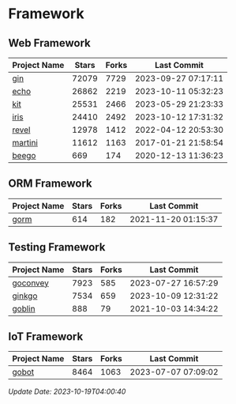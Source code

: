 # Framework

## Web Framework
| Project Name | Stars | Forks | Last Commit |
| ------------ | ----- | ----- | ----------- |
| [gin](https://github.com/gin-gonic/gin) | 72079 | 7729 | 2023-09-27 07:17:11 |
| [echo](https://github.com/labstack/echo) | 26862 | 2219 | 2023-10-11 05:32:23 |
| [kit](https://github.com/go-kit/kit) | 25531 | 2466 | 2023-05-29 21:23:33 |
| [iris](https://github.com/kataras/iris) | 24410 | 2492 | 2023-10-12 17:31:32 |
| [revel](https://github.com/revel/revel) | 12978 | 1412 | 2022-04-12 20:53:30 |
| [martini](https://github.com/go-martini/martini) | 11612 | 1163 | 2017-01-21 21:58:54 |
| [beego](https://github.com/astaxie/beego) | 669 | 174 | 2020-12-13 11:36:23 |

## ORM Framework
| Project Name | Stars | Forks | Last Commit |
| ------------ | ----- | ----- | ----------- |
| [gorm](https://github.com/jinzhu/gorm) | 614 | 182 | 2021-11-20 01:15:37 |

## Testing Framework
| Project Name | Stars | Forks | Last Commit |
| ------------ | ----- | ----- | ----------- |
| [goconvey](https://github.com/smartystreets/goconvey) | 7923 | 585 | 2023-07-27 16:57:29 |
| [ginkgo](https://github.com/onsi/ginkgo) | 7534 | 659 | 2023-10-09 12:31:22 |
| [goblin](https://github.com/franela/goblin) | 888 | 79 | 2021-10-03 14:34:22 |

## IoT Framework
| Project Name | Stars | Forks | Last Commit |
| ------------ | ----- | ----- | ----------- |
| [gobot](https://github.com/hybridgroup/gobot) | 8464 | 1063 | 2023-07-07 07:09:02 |

*Update Date: 2023-10-19T04:00:40*